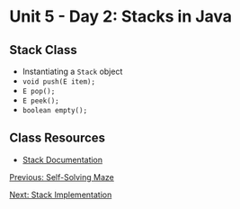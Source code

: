 # Unit 5 - Day 2: Stacks in Java

## Stack Class
  * Instantiating a `Stack` object
  * `void push(E item);`
  * `E pop();`
  * `E peek();`
  * `boolean empty();`

## Class Resources
  * [Stack Documentation](https://docs.oracle.com/javase/7/docs/api/java/util/Stack.html)

[Previous: Self-Solving Maze](project.md)

[Next: Stack Implementation](homework1.md)
